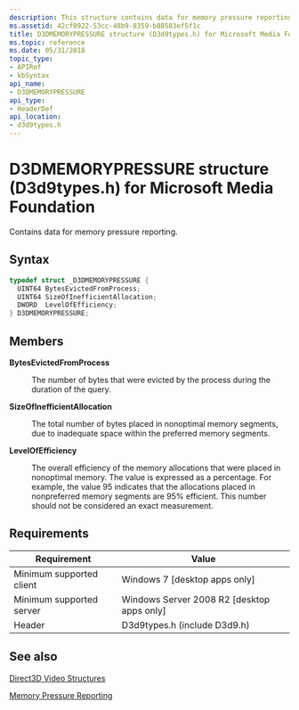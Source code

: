 ```yaml
---
description: This structure contains data for memory pressure reporting.
ms.assetid: 42cf0922-53cc-48b9-8359-b88583ef5f1c
title: D3DMEMORYPRESSURE structure (D3d9types.h) for Microsoft Media Foundation
ms.topic: reference
ms.date: 05/31/2018
topic_type: 
- APIRef
- kbSyntax
api_name: 
- D3DMEMORYPRESSURE
api_type: 
- HeaderDef
api_location: 
- d3d9types.h
---
```


# D3DMEMORYPRESSURE structure (D3d9types.h) for Microsoft Media Foundation

Contains data for memory pressure reporting.

## Syntax


```C++
typedef struct _D3DMEMORYPRESSURE {
  UINT64 BytesEvictedFromProcess;
  UINT64 SizeOfInefficientAllocation;
  DWORD  LevelOfEfficiency;
} D3DMEMORYPRESSURE;
```



## Members

<dl> <dt>

**BytesEvictedFromProcess**
</dt> <dd>

The number of bytes that were evicted by the process during the duration of the query.

</dd> <dt>

**SizeOfInefficientAllocation**
</dt> <dd>

The total number of bytes placed in nonoptimal memory segments, due to inadequate space within the preferred memory segments.

</dd> <dt>

**LevelOfEfficiency**
</dt> <dd>

The overall efficiency of the memory allocations that were placed in nonoptimal memory. The value is expressed as a percentage. For example, the value 95 indicates that the allocations placed in nonpreferred memory segments are 95% efficient. This number should not be considered an exact measurement.

</dd> </dl>

## Requirements



| Requirement | Value |
|-------------------------------------|---------------------------------------------------------------------------------------------------------|
| Minimum supported client | Windows 7 \[desktop apps only\]                                                              |
| Minimum supported server | Windows Server 2008 R2 \[desktop apps only\]                                                 |
| Header                  | D3d9types.h (include D3d9.h) |



## See also

<dl> <dt>

[Direct3D Video Structures](direct3d-video-structures.md)
</dt> <dt>

[Memory Pressure Reporting](memory-pressure-reporting.md)
</dt> </dl>

 

 




